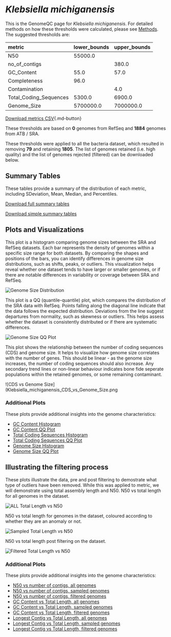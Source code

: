 # *Klebsiella michiganensis*

This is the GenomeQC page for *Klebsiella michiganensis*. For detailed methods on how these thresholds were calculated, please see [Methods](/methods).
The suggested thresholds are: 

| metric                 | lower_bounds   | upper_bounds   |
|:-----------------------|:---------------|:---------------|
| N50                    | 55000.0        |                |
| no_of_contigs          |                | 380.0          |
| GC_Content             | 55.0           | 57.0           |
| Completeness           | 96.0           |                |
| Contamination          |                | 4.0            |
| Total_Coding_Sequences | 5300.0         | 6900.0         |
| Genome_Size            | 5700000.0      | 7000000.0      |

[Download metrics CSV](/Klebsiella/Klebsiella_michiganensis/Klebsiella_michiganensis_metrics.csv){.md-button}


These thresholds are based on **0** genomes from RefSeq and **1884** genomes from ATB / SRA.

These thresholds were applied to all the bacteria dataset, which resulted in removing **79** and retaining **1805**.
The list of genomes retained (i.e. high quality) and the list of genomes rejected (filtered) can be downloaded below. 


## Summary Tables
These tables provide a summary of the distribution of each metric, including SDeviation, Mean, Median, and Percentiles.

[Download full summary tables](/Klebsiella/Klebsiella_michiganensis/summary.csv)

[Download simple summary tables](/Klebsiella/Klebsiella_michiganensis/selected_summary.csv)

## Plots and Visualizations

This plot is a histogram comparing genome sizes between the SRA and RefSeq datasets. Each bar represents the density of genomes within a specific size range for both datasets. By comparing the shapes and positions of the bars, you can identify differences in genome size distributions, such as shifts, peaks, or outliers. This visualization helps reveal whether one dataset tends to have larger or smaller genomes, or if there are notable differences in variability or coverage between SRA and RefSeq.

![Genome Size Distribution](Genome_Size_refseq_histogram_kde.png)

This plot is a QQ (quantile-quantile) plot, which compares the distribution of the SRA data with RefSeq. Points falling along the diagonal line indicate that the data follows the expected distribution. Deviations from the line suggest departures from normality, such as skewness or outliers. This helps assess whether the dataset is consistently distributed or if there are systematic differences.

![Genome Size QQ Plot](Genome_Size_refseq_qqplot.png)

This plot shows the relationship between the number of coding sequences (CDS) and genome size. It helps to visualize how genome size correlates with the number of genes. This should be linear - as the genome size increases, the number of coding sequences should also increase. Any secondary trend lines or non-linear behaviour indicates bone fide seperate populations within the retained genomes, or some remaining contaminant. 

![CDS vs Genome Size](Klebsiella_michiganensis_CDS_vs_Genome_Size.png

### Additional Plots

These plots provide additional insights into the genome characteristics:

- [GC Content Histogram](Klebsiella_michiganensis_GC_Content_refseq_histogram_kde.png)
- [GC Content QQ Plot](Klebsiella_michiganensis_GC_Content_refseq_qqplot.png)
- [Total Coding Sequences Histogram](Klebsiella_michiganensis_Total_Coding_Sequences_refseq_histogram_kde.png)
- [Total Coding Sequences QQ Plot](Klebsiella_michiganensis_Total_Coding_Sequences_refseq_qqplot.png)
- [Genome Size Histogram](Klebsiella_michiganensis_Genome_Size_refseq_histogram_kde.png)
- [Genome Size QQ Plot](Klebsiella_michiganensis_Genome_Size_refseq_qqplot.png)
## Illustrating the filtering process
These plots illustrate the data, pre and post filtering to demostrate what type of outliers have been removed. While this was applied to metric, we will demonstrate using total assembly length and N50.
N50 vs total length for all genomes in the dataset.

![ALL Total Length vs N50](Klebsiella_michiganensis_all_total_length_N50.png)

N50 vs total length for genomes in the dataset, coloured according to whether they are an anomaly or not.

![Sampled Total Length vs N50](Klebsiella_michiganensis_sample_total_length_N50.png)

N50 vs total length post filtering on the dataset.

![Filtered Total Length vs N50](Klebsiella_michiganensis_filt_total_length_N50.png)

### Additional Plots

These plots provide additional insights into the genome characteristics:

- [N50 vs number of contigs, all genomes](Klebsiella_michiganensis_all_N50_number.png)
- [N50 vs number of contigs, sampled genomes](Klebsiella_michiganensis_sample_N50_number.png)
- [N50 vs number of contigs, filtered genomes](Klebsiella_michiganensis_filt_N50_number.png)
- [GC Content vs Total Length, all genomes](Klebsiella_michiganensis_all_total_length_GC_Content.png)
- [GC Content vs Total Length, sampled genomes](Klebsiella_michiganensis_sample_total_length_GC_Content.png)
- [GC Content vs Total Length, filtered genomes](Klebsiella_michiganensis_filt_total_length_GC_Content.png)
- [Longest Contig vs Total Length, all genomes](Klebsiella_michiganensis_all_total_length_longest.png)
- [Longest Contig vs Total Length, sampled genomes](Klebsiella_michiganensis_sample_total_length_longest.png)
- [Longest Contig vs Total Length, filtered genomes](Klebsiella_michiganensis_filt_total_length_longest.png)
